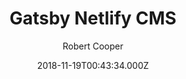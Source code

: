 ---
title: Gatsby Netlify CMS
github: https://github.com/robertcoopercode/gatsby-netlify-cms
demo: https://gatsby-netlify-cms-example.netlify.app/
author: Robert Cooper
ssg:
  - Gatsby
cms:
  - NetlifyCMS
date: 2018-11-19T00:43:34.000Z
description: Example website built with Gatsby V2 and Netlify CMS
draft: false
publish_date: '2018-11-19T00:43:34Z'
update_date: '2019-09-08T00:35:35Z'
github_star: 168
github_fork: 132
---